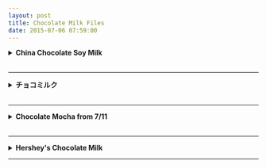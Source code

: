 ```yaml
---
layout: post
title: Chocolate Milk Files
date: 2015-07-06 07:59:00
---
```


<details>
  <summary><b>China Chocolate Soy Milk</b></summary>
  
<div style="white-space: pre">
Wallace Stevens
Call the roller of big cigars,    
The muscular one, and bid him whip    
In kitchen cups concupiscent curds.    
Let the wenches dawdle in such dress    
As they are used to wear, and let the boys    
Bring flowers in last month's newspapers.    
Let be be finale of seem.    
The only emperor is the emperor of ice-cream.       
</div>
</details><br><hr>

<details>
  <summary><b>チョコミルク</b></summary>
  A po' boy (also po-boy, po boy) is a traditional sandwich from Louisiana. It almost always consists of meat, which is usually roast beef or fried seafood, often shrimp, crawfish, fish, oysters or crab.
</details><br><hr>

<details>
  <summary><b>Chocolate Mocha from 7/11</b></summary>
  Use Google Maps.
</details><br><hr>

<details>
  <summary><b>Hershey's Chocolate Milk</b></summary>

<br>
<table style="width:100%">
  <colgroup>
    <col width="30%" />
    <col width="62%" />
  </colgroup>
  <tbody>
    <tr>
      <td markdown="span">**Country / Region**</td>
      <td markdown="span">China, Xiamen</td>
    </tr>
    <tr>
      <td markdown="span">**Company**</td>
      <td markdown="span">NiuNai Co.</td>
    </tr>
    <tr>
      <td markdown="span">**Price**</td>
      <td markdown="span">20 元</td>
    </tr>
    <tr>
      <td markdown="span">**My Rating**</td>
      <td markdown="span">&#9733;&#9734;&#9734;&#9734;&#9734;</td>
    </tr>
    <tr>
      <td markdown="span" style="vertical-align:top">**Taste & Thoughts**</td>
      <td markdown="span"></td>
    </tr>
  </tbody>
</table>

It was creamy but diluted. Sad really.It was creamy but diluted. Sad really. It was creamy but diluted. Sad really.It was creamy but diluted. Sad really.It was creamy but diluted. Sad really.It was creamy but diluted. Sad really.
<br>
<br>
<center><img src="/img/Ses.jpg" width="40%" height="40%"></center>
</details><hr>
